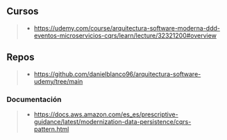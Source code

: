 ## Cursos
>- https://udemy.com/course/arquitectura-software-moderna-ddd-eventos-microservicios-cqrs/learn/lecture/32321200#overview

## Repos
>- https://github.com/danielblanco96/arquitectura-software-udemy/tree/main

### Documentación
>- https://docs.aws.amazon.com/es_es/prescriptive-guidance/latest/modernization-data-persistence/cqrs-pattern.html